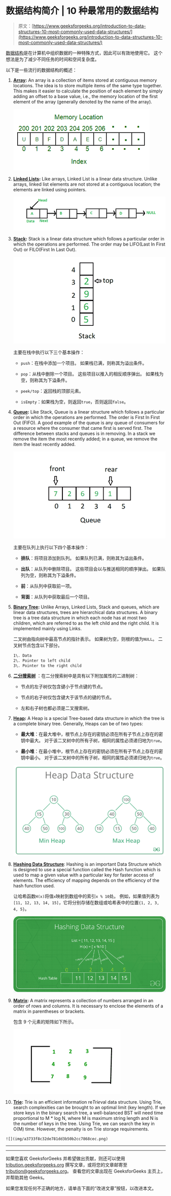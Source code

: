 # 数据结构简介 | 10 种最常用的数据结构

> 原文：[https://www.geeksforgeeks.org/introduction-to-data-structures-10-most-commonly-used-data-structures/](https://www.geeksforgeeks.org/introduction-to-data-structures-10-most-commonly-used-data-structures/)

[数据结构](https://www.geeksforgeeks.org/data-structures/)是在计算机中组织数据的一种特殊方式，因此可以有效地使用它。 这个想法是为了减少不同任务的时间和空间复杂度。

以下是一些流行的数据结构的概述：

1.  **[Array](https://www.geeksforgeeks.org/array-data-structure/):** An array is a collection of items stored at contiguous memory locations. The idea is to store multiple items of the same type together. This makes it easier to calculate the position of each element by simply adding an offset to a base value, i.e., the memory location of the first element of the array (generally denoted by the name of the array).

    ![](img/06ae604a79a0646affeb3b79ae905dcd.png)

2.  **[Linked Lists](https://www.geeksforgeeks.org/data-structures/linked-list/):** Like arrays, Linked List is a linear data structure. Unlike arrays, linked list elements are not stored at a contiguous location; the elements are linked using pointers.

    ![linkedlist](img/d97a233bf3c89e80c46e6a3193e851d6.png)

3.  **[Stack](http://www.geeksforgeeks.org/stack-data-structure/):** Stack is a linear data structure which follows a particular order in which the operations are performed. The order may be LIFO(Last In First Out) or FILO(First In Last Out).

    ![](img/2871ce74a35b62e10b0225813eec54f9.png)

    主要在栈中执行以下三个基本操作：

    *   `push`：在栈中添加一个项目。 如果栈已满，则称其为溢出条件。

    *   `pop`：从栈中删除一个项目。 这些项目以推入的相反顺序弹出。 如果栈为空，则称其为下溢条件。

    *   `peek/top`：返回栈的顶部元素。

    *   `isEmpty`：如果栈为空，则返回`true`，否则返回`false`。

4.  **[Queue](http://www.geeksforgeeks.org/queue-data-structure/):** Like Stack, Queue is a linear structure which follows a particular order in which the operations are performed. The order is First In First Out (FIFO). A good example of the queue is any queue of consumers for a resource where the consumer that came first is served first. The difference between stacks and queues is in removing. In a stack we remove the item the most recently added; in a queue, we remove the item the least recently added.

    ![](img/56797373df00c67ade0019b0c1a6886d.png)

    主要在队列上执行以下四个基本操作：

    *   **排队**：将项目添加到队列。 如果队列已满，则称其为溢出条件。

    *   **出队**：从队列中删除项目。 这些项目会以与推送相同的顺序弹出。 如果队列为空，则称其为下溢条件。

    *   **前**：从队列中获取前一项。

    *   **背面**：从队列中获取最后一个项目。

5.  **[Binary Tree](https://www.geeksforgeeks.org/binary-tree-data-structure/):** Unlike Arrays, Linked Lists, Stack and queues, which are linear data structures, trees are hierarchical data structures. A binary tree is a tree data structure in which each node has at most two children, which are referred to as the left child and the right child. It is implemented mainly using Links.

    二叉树由指向树中最高节点的指针表示。 如果树为空，则根的值为`NULL`。 二叉树节点包含以下部分。

    ```
    1\. Data
    2\. Pointer to left child
    3\. Pointer to the right child
    ```

6.  [**二分搜索树**](http://www.geeksforgeeks.org/binary-search-tree-set-1-search-and-insertion/) ：在二分搜索树中是具有以下附加属性的二进制树：

    *   节点的左子树仅包含键小于节点键的节点。

    *   节点的右子树仅包含键大于该节点的键的节点。

    *   左和右子树也都必须是二叉搜索树。

7.  **[Heap](https://www.geeksforgeeks.org/heap-data-structure/):** A Heap is a special Tree-based data structure in which the tree is a complete binary tree. Generally, Heaps can be of two types:

    *   **最大堆**：在最大堆中，根节点上存在的密钥必须在所有子节点上存在的密钥中最大。 对于该二叉树中的所有子树，相同的属性必须递归地为`true`。

    *   **最小堆**：在最小堆中，根节点上存在的密钥必须在所有子节点上存在的密钥中最小。 对于该二叉树中的所有子树，相同的属性必须递归地为`true`。

    ![](img/ac0bc46083007c09b8f9b69ec3fe28bf.png)

8.  [**Hashing Data Structure**](https://www.geeksforgeeks.org/hashing-data-structure/): Hashing is an important Data Structure which is designed to use a special function called the Hash function which is used to map a given value with a particular key for faster access of elements. The efficiency of mapping depends on the efficiency of the hash function used.

    让哈希函数`H(x)`将值`x`映射到数组中的索引`x % 10`处。 例如，如果值列表为`[11, 12, 13, 14, 15]`，它将分别存储在数组或哈希表中的位置`{1, 2, 3, 4, 5}`。

    ![](img/c21defe12ef3d99064e74c81e86e0fb2.png)

9.  **[Matrix](https://www.geeksforgeeks.org/matrix/):** A matrix represents a collection of numbers arranged in an order of rows and columns. It is necessary to enclose the elements of a matrix in parentheses or brackets.

    包含 9 个元素的矩阵如下所示。

    ![](img/38845c099010299db97d342d8547f21c.png)

10.  **[Trie](http://www.geeksforgeeks.org/trie-insert-and-search/):** Trie is an efficient information re*Trie*val data structure. Using Trie, search complexities can be brought to an optimal limit (key length). If we store keys in the binary search tree, a well-balanced BST will need time proportional to M * log N, where M is maximum string length and N is the number of keys in the tree. Using Trie, we can search the key in O(M) time. However, the penalty is on Trie storage requirements.

    ![](img/a3733f8c32de781dd3b50b2cc7868cec.png)



* * *

* * *

如果您喜欢 GeeksforGeeks 并希望做出贡献，则还可以使用 [tribution.geeksforgeeks.org](https://contribute.geeksforgeeks.org/) 撰写文章，或将您的文章邮寄至 tribution@geeksforgeeks.org。 查看您的文章出现在 GeeksforGeeks 主页上，并帮助其他 Geeks。

如果您发现任何不正确的地方，请单击下面的“改进文章”按钮，以改进本文。